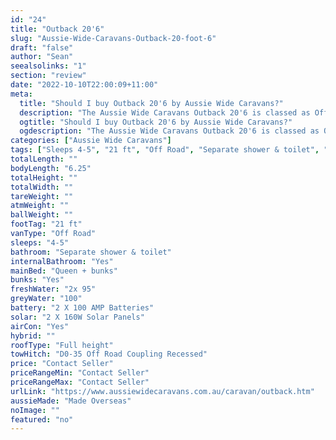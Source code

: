 ```yaml
---
id: "24"
title: "Outback 20'6"
slug: "Aussie-Wide-Caravans-Outback-20-foot-6"
draft: "false"
author: "Sean"
seealsolinks: "1"
section: "review"
date: "2022-10-10T22:00:09+11:00"
meta:
  title: "Should I buy Outback 20'6 by Aussie Wide Caravans?"
  description: "The Aussie Wide Caravans Outback 20'6 is classed as Off Road, and sleeps 4-5 people. It is Made Overseas and comes in at 21 ft. It generally has Separate shower & toilet."
  ogtitle: "Should I buy Outback 20'6 by Aussie Wide Caravans?"
  ogdescription: "The Aussie Wide Caravans Outback 20'6 is classed as Off Road, and sleeps 4-5 people. It is Made Overseas and comes in at 21 ft. It generally has Separate shower & toilet."
categories: ["Aussie Wide Caravans"]
tags: ["Sleeps 4-5", "21 ft", "Off Road", "Separate shower & toilet", "Full height", "Price Unknown", "Made Overseas"]
totalLength: ""
bodyLength: "6.25"
totalHeight: ""
totalWidth: ""
tareWeight: ""
atmWeight: ""
ballWeight: ""
footTag: "21 ft"
vanType: "Off Road"
sleeps: "4-5"
bathroom: "Separate shower & toilet"
internalBathroom: "Yes"
mainBed: "Queen + bunks"
bunks: "Yes"
freshWater: "2x 95"
greyWater: "100"
battery: "2 X 100 AMP Batteries"
solar: "2 X 160W Solar Panels"
airCon: "Yes"
hybrid: ""
roofType: "Full height"
towHitch: "D0-35 Off Road Coupling Recessed"
price: "Contact Seller"
priceRangeMin: "Contact Seller"
priceRangeMax: "Contact Seller"
urlLink: "https://www.aussiewidecaravans.com.au/caravan/outback.htm"
aussieMade: "Made Overseas"
noImage: ""
featured: "no"
---
```

